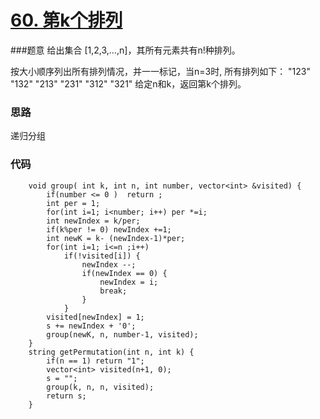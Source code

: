 # [60. 第k个排列](https://leetcode-cn.com/problems/permutation-sequence/)

###题意
给出集合 [1,2,3,…,n]，其所有元素共有n!种排列。

按大小顺序列出所有排列情况，并一一标记，当n=3时, 所有排列如下：
"123"
"132"
"213"
"231"
"312"
"321"
给定n和k，返回第k个排列。
### 思路
递归分组
### 代码
```cgo
    void group( int k, int n, int number, vector<int> &visited) {
        if(number <= 0 )  return ;
        int per = 1;
        for(int i=1; i<number; i++) per *=i;
        int newIndex = k/per;
        if(k%per != 0) newIndex +=1;
        int newK = k- (newIndex-1)*per;
        for(int i=1; i<=n ;i++)
            if(!visited[i]) {
                newIndex --;
                if(newIndex == 0) {
                    newIndex = i;
                    break;
                }
            }
        visited[newIndex] = 1;
        s += newIndex + '0';
        group(newK, n, number-1, visited);
    }
    string getPermutation(int n, int k) {
        if(n == 1) return "1";
        vector<int> visited(n+1, 0);
        s = "";
        group(k, n, n, visited);
        return s;
    }
```